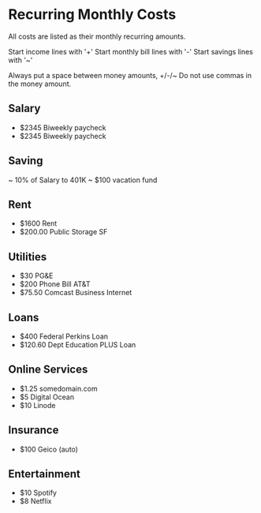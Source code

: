 # Recurring Monthly Costs

All costs are listed as their monthly recurring amounts.

Start income lines with '+'
Start monthly bill lines with '-'
Start savings lines with '~'

Always put a space between money amounts, +/-/~
Do not use commas in the money amount.

## Salary
+ $2345 Biweekly paycheck
+ $2345 Biweekly paycheck

## Saving
~ 10% of Salary to 401K
~ $100 vacation fund

## Rent
- $1600 Rent
- $200.00 Public Storage SF

## Utilities
- $30 PG&E
- $200 Phone Bill AT&T
- $75.50 Comcast Business Internet

## Loans
- $400 Federal Perkins Loan
- $120.60 Dept Education PLUS Loan

## Online Services
- $1.25 somedomain.com
- $5 Digital Ocean
- $10 Linode

## Insurance
- $100 Geico (auto)

## Entertainment
- $10 Spotify
- $8 Netflix
